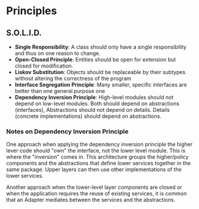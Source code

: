 # Principles

## S.O.L.I.D.
- **Single Responsibility**: A class should only have a single responsibility and thus on one reason to change.
- **Open-Closed Principle**: Entities should be open for extension but closed for modification.
- **Liskov Substitution**: Objects should be replaceable by their subtypes without altering the correctness of the program
- **Interface Segregation Principle**: Many smaller, specific interfaces are better than one general purpose one
- **Dependency Inversion Principle**: High-level modules should not depend on low-level modules. Both should depend on abstractions (interfaces), Abstractions should not depend on details. Details (concrete implementations) should depend on abstractions.

### Notes on Dependency Inversion Principle
One approach when applying the dependency inversion principle the higher lever code should "own" the interface, not the lower level module. This is where the "inversion" comes in. This architecture groups the higher/policy components and the abstractions that define lower services together in the same package. Upper layers can then use other implementations of the lower services.

Another approach when the lower-level layer components are closed or when the application requires the reuse of existing services, it is common that an Adapter mediates between the services and the abstractions.